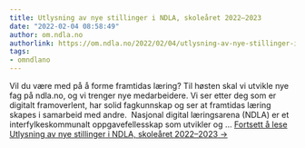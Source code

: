 ```yaml
---
title: Utlysning av nye stillinger i NDLA, skoleåret 2022–2023
date: "2022-02-04 08:58:49"
author: om.ndla.no
authorlink: https://om.ndla.no/2022/02/04/utlysning-av-nye-stillinger-i-ndla-skolea%cc%8aret-2022-2023/
tags:
- omndlano
---
```

Vil du være med på å forme framtidas læring? Til høsten skal vi utvikle nye fag på ndla.no, og vi trenger nye medarbeidere. Vi ser etter deg som er digitalt framoverlent, har solid fagkunnskap og ser at framtidas læring skapes i samarbeid med andre.&#160; Nasjonal digital læringsarena (NDLA) er et interfylkeskommunalt oppgavefellesskap som utvikler og &#8230; <a href="https://om.ndla.no/2022/02/04/utlysning-av-nye-stillinger-i-ndla-skolea%cc%8aret-2022-2023/" class="more-link">Fortsett å lese <span class="screen-reader-text">Utlysning av nye stillinger i NDLA, skoleåret 2022–2023</span> <span class="meta-nav">&#8594;</span></a>
